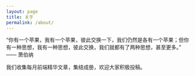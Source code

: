 ```yaml
---
layout: page
title: 关于
permalink: /about/
---
```


“你有一个苹果，我有一个苹果，彼此交换一下，我们仍然是各有一个苹果；但你有一种思想，我有一种思想，彼此交换，我们就都有了两种思想，甚至更多。” —— 萧伯纳

我们收集每月前端精华文章，集结成册，欢迎大家积极投稿。


